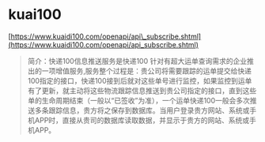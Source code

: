 # kuai100

[https://www.kuaidi100.com/openapi/api\_subscribe.shtml](https://www.kuaidi100.com/openapi/api_subscribe.shtml)

> 简介：快递100信息推送服务是快递100 针对有超大运单查询需求的企业推出的一项增值服务,服务整个过程是：贵公司将需要跟踪的运单提交给快递100指定的接口，快递100接到后就对这些单号进行监控，如果监控到运单有了更新，就主动将这些物流跟踪信息推送到贵公司指定的接口，直到这些单的生命周期结束（一般以“已签收”为准），一个运单快递100一般会多次推送多条跟踪信息，贵方将之保存到数据库。当用户登录贵方网站、系统或手机APP时，直接从贵司的数据库读取数据，并显示于贵方的网站、系统或手机APP。

